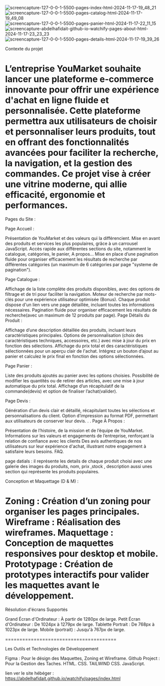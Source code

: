 
![screencapture-127-0-0-1-5500-pages-index-html-2024-11-17-19_48_21](https://github.com/user-attachments/assets/824f336a-4d72-4f37-8dd2-aabb4ebb4004)
![screencapture-127-0-0-1-5500-pages-catalog-html-2024-11-17-19_49_08](https://github.com/user-attachments/assets/d75fe028-2c88-4de0-af74-5fc4bfeb7894)
![screencapture-127-0-0-1-5500-pages-panier-html-2024-11-17-22_11_15](https://github.com/user-attachments/assets/715417f9-b126-429b-91eb-f40c19880d8b)
![screencapture-abdelhafidait-github-io-watchify-pages-about-html-2024-11-17-23_23_23](https://github.com/user-attachments/assets/871f18db-61bb-4355-b9c2-c85a0e1a3c9f)
![screencapture-127-0-0-1-5500-pages-details-html-2024-11-17-19_39_26](https://github.com/user-attachments/assets/816d2d7e-5d33-47b8-9a18-e10bf50272f1)


Contexte du projet

L’entreprise YouMarket souhaite lancer une plateforme e-commerce innovante pour offrir une expérience d'achat en ligne fluide et personnalisée. Cette plateforme permettra aux utilisateurs de choisir et personnaliser leurs produits, tout en offrant des fonctionnalités avancées pour faciliter la recherche, la navigation, et la gestion des commandes. Ce projet vise à créer une vitrine moderne, qui allie efficacité, ergonomie et performances.
=======================================
Pages du Site :

Page Accueil :

Présentation de YouMarket et des valeurs qui la différencient.
Mise en avant des produits et services les plus populaires, grâce à un carrousel JavaScript.
Accès rapide aux différentes sections du site, notamment le catalogue, catégories, le panier, A propos…
Mise en place d’une pagination fluide pour organiser efficacement les résultats de recherche par différentes catégories (un maximum de 6 catégories par page "systeme de pagination").
​

Page Catalogue :

Affichage de la liste complète des produits disponibles, avec des options de filtrage et de tri pour faciliter la navigation.
Moteur de recherche par mots-clés pour une expérience utilisateur optimisée (Bonus).
Chaque produit dispose d'un lien vers une page détaillée, incluant toutes les informations nécessaires.
Pagination fluide pour organiser efficacement les résultats de recherche(avec un maximum de 12 produits par page).
Page Détails du Produit :

Affichage d’une description détaillée des produits, incluant leurs caractéristiques principales.
Options de personnalisation (choix des caractéristiques techniques, accessoires, etc.) avec mise à jour du prix en fonction des sélections.
Affichage du prix total et des caractéristiques sélectionnées pour un aperçu clair de l'achat.
Intégrez un bouton d’ajout au panier et calculez le prix final en fonction des options sélectionnées.
​

Page Panier :

Liste des produits ajoutés au panier avec les options choisies.
Possibilité de modifier les quantités ou de retirer des articles, avec une mise à jour automatique du prix total.
Affichage d’un récapitulatif de la commande(devis) et option de finaliser l’achat(valider).
​

Page Devis :

Génération d’un devis clair et détaillé, récapitulant toutes les sélections et personnalisations du client.
Option d’impression au format PDF, permettant aux utilisateurs de conserver leur devis.
.
.
Page À Propos :

Présentation de l’histoire, de la mission et de l’équipe de YouMarket.
Informations sur les valeurs et engagements de l’entreprise, renforçant la relation de confiance avec les clients
Des avis authentiques de nos utilisateurs sur leur expérience d'achat, illustrant notre engagement à satisfaire leurs besoins.
FAQ. 

page datials : 
il représente les details de chaque produit choisi avec une galerie des images du produits, nom, prix ,stock , description
aussi unes section qui représente les produits populaires.

Conception et Maquettage (D & M) :

Zoning : Création d’un zoning pour organiser les pages principales.
Wireframe : Réalisation des wireframes.
Maquettage : Conception de maquettes responsives pour desktop et mobile.
Prototypage : Création de prototypes interactifs pour valider les maquettes avant le développement.
============================================

Résolution d'écrans Supportés

Grand Écran d'Ordinateur : À partir de 1280px de large.
Petit Écran d'Ordinateur : De 1024px à 1279px de large.
Tablette Portrait : De 768px à 1023px de large.
Mobile (portrait) : Jusqu'à 767px de large.
 
=======================================

Les Outils et Technologies de Développement

Figma : Pour le désign des Maquettes, Zoning et Wireframe.
Github Project : Pour la Gestion des Taches.
HTML.
CSS.
TAILWIND CSS.
JavaScript.

lien ver le site hébéger :
https://abdelhafidait.github.io/watchify/pages/index.html
